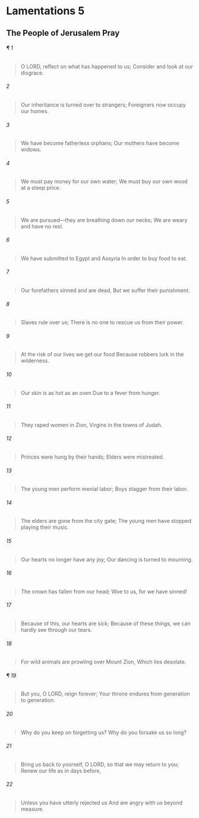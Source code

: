 # Lamentations 5
## The People of Jerusalem Pray
###### ¶ 1
> O LORD, reflect on what has happened to us;
> Consider and look at our disgrace.
###### 2
> Our inheritance is turned over to strangers;
> Foreigners now occupy our homes.
###### 3
> We have become fatherless orphans;
> Our mothers have become widows.
###### 4
> We must pay money for our own water;
> We must buy our own wood at a steep price.
###### 5
> We are pursued—they are breathing down our necks;
> We are weary and have no rest.
###### 6
> We have submitted to Egypt and Assyria
> In order to buy food to eat.
###### 7
> Our forefathers sinned and are dead,
> But we suffer their punishment.
###### 8
> Slaves rule over us;
> There is no one to rescue us from their power.
###### 9
> At the risk of our lives we get our food
> Because robbers lurk in the wilderness.
###### 10
> Our skin is as hot as an oven
> Due to a fever from hunger.
###### 11
> They raped women in Zion,
> Virgins in the towns of Judah.
###### 12
> Princes were hung by their hands;
> Elders were mistreated.
###### 13
> The young men perform menial labor;
> Boys stagger from their labor.
###### 14
> The elders are gone from the city gate;
> The young men have stopped playing their music.
###### 15
> Our hearts no longer have any joy;
> Our dancing is turned to mourning.
###### 16
> The crown has fallen from our head;
> Woe to us, for we have sinned!
###### 17
> Because of this, our hearts are sick;
> Because of these things, we can hardly see through our tears.
###### 18
> For wild animals are prowling over Mount Zion,
> Which lies desolate.
###### ¶ 19
> But you, O LORD, reign forever;
> Your throne endures from generation to generation.
###### 20
> Why do you keep on forgetting us?
> Why do you forsake us so long?
###### 21
> Bring us back to yourself, O LORD, so that we may return to you;
> Renew our life as in days before,
###### 22
> Unless you have utterly rejected us
> And are angry with us beyond measure.
